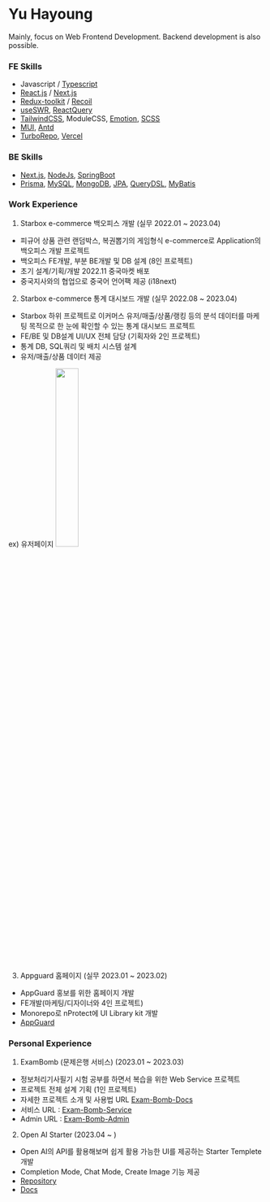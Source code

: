 # Yu Hayoung

Mainly, focus on Web Frontend Development. Backend development is also possible.

### FE Skills
- Javascript / [Typescript](https://www.typescriptlang.org/)
- [React.js](https://reactjs.org/) / [Next.js](https://nextjs.org/)
- [Redux-toolkit](https://redux-toolkit.js.org/) / [Recoil](https://recoiljs.org/)
- [useSWR](https://swr.vercel.app/ko), [ReactQuery](https://react-query-v3.tanstack.com/)
- [TailwindCSS](https://tailwindcss.com/), ModuleCSS, [Emotion](https://emotion.sh/), [SCSS](https://sass-lang.com/)
- [MUI](https://mui.com), [Antd](https://ant.design)
- [TurboRepo](https://turbo.build/), [Vercel](https://vercel.com/)

### BE Skills
- [Next.js](https://nextjs.org/), [NodeJs](https://nodejs.org/), [SpringBoot](https://spring.io/)
- [Prisma](https://www.prisma.io/), [MySQL](https://www.mysql.com/), [MongoDB](https://www.mongodb.com/), [JPA](https://spring.io/projects/spring-data-jpa), [QueryDSL](http://querydsl.com/), [MyBatis](https://mybatis.org/mybatis-3/)


### Work Experience
1. Starbox e-commerce 백오피스 개발 (실무 2022.01 ~ 2023.04)
- 피규어 상품 관련 랜덤박스, 복권뽑기의 게임형식 e-commerce로 Application의 백오피스 개발 프로젝트
- 백오피스 FE개발, 부분 BE개발 및 DB 설계 (8인 프로젝트)
- 초기 설계/기획/개발 2022.11 중국마켓 배포
- 중국지사와의 협업으로 중국어 언어팩 제공 (i18next)

2. Starbox e-commerce 통계 대시보드 개발 (실무 2022.08 ~ 2023.04)
- Starbox 하위 프로젝트로 이커머스 유저/매출/상품/랭킹 등의 분석 데이터를 마케팅 목적으로 한 눈에 확인할 수 있는 통계 대시보드 프로젝트
- FE/BE 및 DB설계 UI/UX 전체 담당 (기획자와 2인 프로젝트)
- 통계 DB, SQL쿼리 및 배치 시스템 설계
- 유저/매출/상품 데이터 제공

 ex) 유저페이지
 <img src="https://user-images.githubusercontent.com/78658208/234579660-48fe3138-9fab-44ba-9062-48e7fc63f03e.png" width="30%">

3. Appguard 홈페이지 (실무 2023.01 ~ 2023.02)
- AppGuard 홍보를 위한 홈페이지 개발
- FE개발(마케팅/디자이너와 4인 프로젝트)
- Monorepo로 nProtect에 UI Library kit 개발
- [AppGuard](https://appguard.nprotect.com/kr/)


### Personal Experience
1. ExamBomb (문제은행 서비스) (2023.01 ~ 2023.03)
- 정보처리기사필기 시험 공부를 하면서 복습을 위한 Web Service 프로젝트
- 프로젝트 전체 설계 기획 (1인 프로젝트)
- 자세한 프로젝트 소개 및 사용법 URL [Exam-Bomb-Docs](https://exam-bomb-docs.vercel.app) 
- 서비스 URL : [Exam-Bomb-Service](https://exam-bomb-service.vercel.app)
- Admin URL : [Exam-Bomb-Admin](https://exam-bomb-admin.vercel.app)

2. Open AI Starter (2023.04 ~ )
- Open AI의 API를 활용해보며 쉽게 활용 가능한 UI를 제공하는 Starter Templete 개발
- Completion Mode, Chat Mode, Create Image 기능 제공
- [Repository](https://github.com/glory4god/openai-starter)
- [Docs](https://openai-starter-docs.vercel.app/)

<!-- ### Recent interests
Interested in monorepo using [Turborepo](https://turbo.build/). Includes Docs([Nextra](https://nextra.site/)), admin, web and common packages.
In BE, prisma with [next-auth](https://next-auth.js.org/).

Developing a service with the above configuration.

[Exam-Bomb-Service](https://exam-bomb-service.vercel.app)
[Exam-Bomb-Docs](https://exam-bomb-docs.vercel.app)
[Exam-Bomb-Admin](https://exam-bomb-admin.vercel.app) -->



<!--  [![Anurag's github stats](https://github-readme-stats.vercel.app/api?username=glory4god)](https://github.com/anuraghazra/github-readme-stats)  -->
